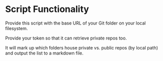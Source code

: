 # Script Functionality

Provide this script with the base URL of your Git folder on your local filesystem.

Provide your token so that it can retrieve private repos too.

It will mark up which folders house private vs. public repos (by local path) and output the list to a markdown file.
